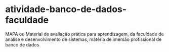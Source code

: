 # atividade-banco-de-dados-faculdade
MAPA ou Material de avaliação prática para aprendizagem, da faculdade de análise e desenvolvimento de sistemas, matéria de imersão profissional de banco de dados
